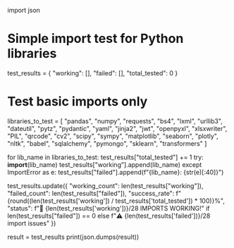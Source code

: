 import json

# Simple import test for Python libraries
test_results = {
    "working": [],
    "failed": [],
    "total_tested": 0
}

# Test basic imports only
libraries_to_test = [
    "pandas", "numpy", "requests", "bs4", "lxml", "urllib3",
    "dateutil", "pytz", "pydantic", "yaml", "jinja2", "jwt",
    "openpyxl", "xlsxwriter", "PIL", "qrcode", "cv2", "scipy",
    "sympy", "matplotlib", "seaborn", "plotly", "nltk", "babel",
    "sqlalchemy", "pymongo", "sklearn", "transformers"
]

for lib_name in libraries_to_test:
    test_results["total_tested"] += 1
    try:
        __import__(lib_name)
        test_results["working"].append(lib_name)
    except ImportError as e:
        test_results["failed"].append(f"{lib_name}: {str(e)[:40]}")

test_results.update({
    "working_count": len(test_results["working"]),
    "failed_count": len(test_results["failed"]),
    "success_rate": f"{round((len(test_results['working']) / test_results['total_tested']) * 100)}%",
    "status": f"🎉 {len(test_results['working'])}/28 IMPORTS WORKING!" if len(test_results["failed"]) == 0 else f"⚠️ {len(test_results['failed'])}/28 import issues"
})

result = test_results
print(json.dumps(result))